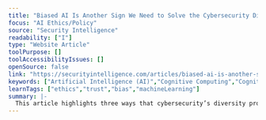```yaml
---
title: "Biased AI Is Another Sign We Need to Solve the Cybersecurity Diversity Problem"
focus: "AI Ethics/Policy"
source: "Security Intelligence"
readability: ["I"]
type: "Website Article"
toolPurpose: []
toolAccessibilityIssues: []
openSource: false
link: "https://securityintelligence.com/articles/biased-ai-is-another-sign-we-need-to-solve-the-cybersecurity-diversity-problem/"
keywords: ["Artificial Intelligence (AI)","Cognitive Computing","Cognitive Security","Cyber Risk","Cybersecurity Jobs","Human Factor","Human Psychology","Machine Learning","Risk","Security Professionals"," women leaders"]
learnTags: ["ethics","trust","bias","machineLearning"]
summary: |-
  This article highlights three ways that cybersecurity’s diversity problem is linked to biased AI. Cognitive diversity can contribute to the production of fair algorithms, help curate balanced training data and enable the supervision of secure AI.
---
```


